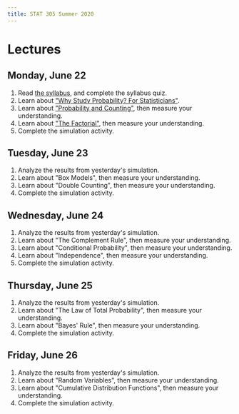 ```yaml
---
title: STAT 305 Summer 2020
---
```

# Lectures

## Monday, June 22

1. Read [the syllabus](http://dlsun.github.io/Stat305-S20/), and complete the syllabus quiz.
2. Learn about ["Why Study Probability? For Statisticians"](https://dlsun.github.io/probability/index.html#for-statisticians).
3. Learn about ["Probability and Counting"](https://dlsun.github.io/probability/counting.html), then measure your understanding.
4. Learn about ["The Factorial"](https://dlsun.github.io/probability/factorial.html), then measure your understanding.
5. Complete the simulation activity.

## Tuesday, June 23

1. Analyze the results from yesterday's simulation.
2. Learn about "Box Models", then measure your understanding.
3. Learn about "Double Counting", then measure your understanding.
4. Complete the simulation activity.

## Wednesday, June 24

1. Analyze the results from yesterday's simulation.
2. Learn about "The Complement Rule", then measure your understanding.
3. Learn about "Conditional Probability", then measure your understanding.
4. Learn about "Independence", then measure your understanding.
5. Complete the simulation activity.

## Thursday, June 25

1. Analyze the results from yesterday's simulation.
2. Learn about "The Law of Total Probability", then measure your understanding.
3. Learn about "Bayes' Rule", then measure your understanding.
4. Complete the simulation activity.

## Friday, June 26

1. Analyze the results from yesterday's simulation.
2. Learn about "Random Variables", then measure your understanding.
3. Learn about "Cumulative Distribution Functions", then measure your understanding.
4. Complete the simulation activity.
